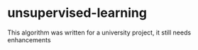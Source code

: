 # unsupervised-learning
This algorithm was written for a university project,  it still needs enhancements  
